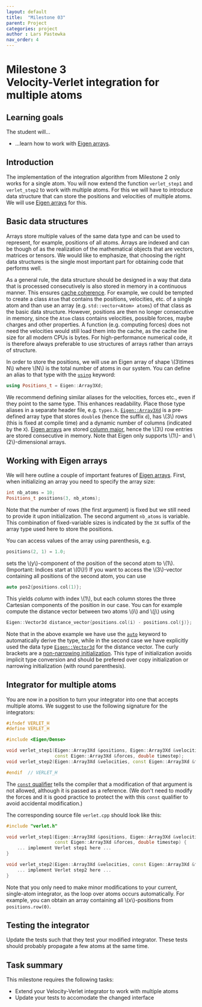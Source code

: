 ```yaml
---
layout: default
title:  "Milestone 03"
parent: Project
categories: project
author : Lars Pastewka
nav_order: 4
---
```


# Milestone 3 <br/> Velocity-Verlet integration for multiple atoms

## Learning goals

The student will...
* ...learn how to work with [Eigen arrays].

## Introduction

The implementation of the integration algorithm from Milestone 2 only works for a single atom.
You will now extend the function `verlet_step1` and `verlet_step2` to work with multiple atoms.
For this we will have to introduce data structure that can store the positions and velocities
of multiple atoms. We will use [Eigen arrays] for this.

## Basic data structures

Arrays store multiple values of the same data type and can be used to represent, for example, positions
of all atoms. Arrays are indexed and can be though of as the realization of the mathematical
objects that are vectors, matrices or tensors. We would like to emphasize, that choosing the right
data structures is the single most important part for obtaining code that performs well.

As a general rule, the data structure should be designed in a way that data that is processed consecutively is also stored in memory in a continuous manner.
This ensures [cache coherence](https://en.wikipedia.org/wiki/Cache_coherence).
For example, we could be tempted to create a class `Atom` that contains the positions, velocities, etc. of a single atom and than use an array (e.g. `std::vector<Atom> atoms`) of that class as the basic data structure. However, positions are then no longer consecutive in memory, since the `Atom` class contains velocities, possible forces, maybe charges and other properties. A function (e.g. computing forces) does not need the velocities would still load them into the cache, as the cache line size for all modern CPUs is  bytes. For high-performance numerical code, it is therefore always preferable to use structures of arrays rather than arrays of structure.

In order to store the positions, we will use an Eigen array of shape \\(3\times N\\) where \\(N\\) is the total number of atoms in our system. You can define an alias to that type with the [`using`](https://en.cppreference.com/w/cpp/language/type_alias) keyword:
```c++
using Positions_t = Eigen::Array3Xd;
``` 
We recommend defining similar aliases for the velocities, forces etc., even if they point to the same type. This enhances readability. Place those type aliases in a separate header file, e.g. `types.h`. [`Eigen::Array3Xd`](https://eigen.tuxfamily.org/dox/group__arraytypedefs.html) is a pre-defined array
type that stores `double`s (hence the suffix `d`), has \\(3\\) rows (this is fixed at compile time) and a dynamic number of
columns (indicated by the `X`). [Eigen arrays] are stored [column major](https://en.wikipedia.org/wiki/Row-_and_column-major_order),
hence the \\(3\\) row entries are stored consecutive in memory. Note that Eigen only supports \\(1\\)- and \\(2\\)-dimensional arrays.

## Working with Eigen arrays

We will here outline a couple of important features of [Eigen arrays]. First, when initializing an array you
need to specify the array size:
```c++
int nb_atoms = 10;
Positions_t positions(3, nb_atoms);
```
Note that the number of rows (the first argument) is fixed but we still need to provide it upon initialization.
The second argument `nb_atoms` is variable. This combination of fixed-variable sizes is indicated by the `3X`
suffix of the array type used here to store the positions.

You can access values of the array using parenthesis, e.g.
```c++
positions(2, 1) = 1.0;
```
sets the \\(y\\)-component of the position of the second atom to \\(1\\). (Important: Indices start at \\(0\\)!)
If you want to access the \\(3\\)-vector containing all positions of the second atom, you can use
```c++
auto pos2{positions.col(1)};
```
This yields _column_ with index \\(1\\), but each column stores the three Cartesian components of the position
in our case. You can for example compute the distance vector between two atoms \\(i\\) and \\(j\\) using
```c++
Eigen::Vector3d distance_vector{positions.col(i) - positions.col(j)};
```
Note that in the above example we have use the [`auto`](https://en.cppreference.com/w/cpp/language/auto) keyword
to automatically derive the type, while in the second case we have explicitly used the data type [`Eigen::Vector3d`](https://eigen.tuxfamily.org/dox/group__TutorialMatrixClass.html)
for the distance vector. The curly brackets are a [non-narrowing initialization](https://en.cppreference.com/w/cpp/language/direct_initialization). This type of initialization avoids implicit type conversion and should be prefered over
copy initialization or narrowing initialization (with round parenthesis).

## Integrator for multiple atoms

You are now in a position to turn your integrator into one that accepts multiple atoms.
We suggest to use the following signature for the integrators:
```c++
#ifndef VERLET_H
#define VERLET_H

#include <Eigen/Dense>

void verlet_step1(Eigen::Array3Xd &positions, Eigen::Array3Xd &velocities,
                  const Eigen::Array3Xd &forces, double timestep);
void verlet_step2(Eigen::Array3Xd &velocities, const Eigen::Array3Xd &forces, double timestep);

#endif  // VERLET_H
```
The [`const` qualifier](https://en.cppreference.com/w/c/language/const) tells the compiler that a modification
of that argument is not allowed, although it is passed as a reference.
(We don't need to modify the forces and it is good practice to protect the with this `const` qualifier
to avoid accidental modification.)

The corresponding source file `verlet.cpp` should look like this:
```c++
#include "verlet.h"

void verlet_step1(Eigen::Array3Xd &positions, Eigen::Array3Xd &velocities,
                  const Eigen::Array3Xd &forces, double timestep) {
    ... implement Verlet step1 here ...
}

void verlet_step2(Eigen::Array3Xd &velocities, const Eigen::Array3Xd &forces, double timestep) {
    ... implement Verlet step2 here ...
}
```
Note that you only need to make minor modifications to your current, single-atom integrator, as the loop over
atoms occurs automatically. For example, you can obtain an array containing all \\(x\\)-positions from `positions.row(0)`.

## Testing the integrator

Update the tests such that they test your modified integrator. These tests should probably propagate a few atoms at the
same time.

[Eigen arrays]: https://eigen.tuxfamily.org/dox/group__TutorialArrayClass.html
[Eigen matrices and vectors]: https://eigen.tuxfamily.org/dox/group__TutorialMatrixClass.html

## Task summary

This milestone requires the following tasks:

* Extend your Velocity-Verlet integrator to work with multiple atoms
* Update your tests to accomodate the changed interface
